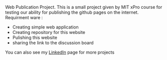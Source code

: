 Web Publication Project. This is a small project given by MIT xPro course for testing our ability for publishing the github pages on the internet. 
Requirment ware : 
- Creating simple web application
- Creating repository for this website
- Pulishing this website 
- sharing the link to the discussion board

You can also see my [LinkedIn](https://www.linkedin.com/in/doston-sanatovich-30100a208/) page for more projects
